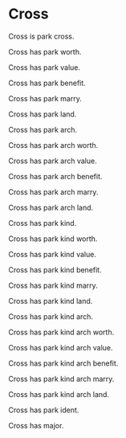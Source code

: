# Cross

Cross is park cross.

Cross has park worth.

Cross has park value.

Cross has park benefit.

Cross has park marry.

Cross has park land.

Cross has park arch.

Cross has park arch worth.

Cross has park arch value.

Cross has park arch benefit.

Cross has park arch marry.

Cross has park arch land.

Cross has park kind.

Cross has park kind worth.

Cross has park kind value.

Cross has park kind benefit.

Cross has park kind marry.

Cross has park kind land.

Cross has park kind arch.

Cross has park kind arch worth.

Cross has park kind arch value.

Cross has park kind arch benefit.

Cross has park kind arch marry.

Cross has park kind arch land.

Cross has park ident.

Cross has major.